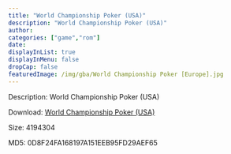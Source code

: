 ```yaml
---
title: "World Championship Poker (USA)"
description: "World Championship Poker (USA)"
author: 
categories: ["game","rom"]
date: 
displayInList: true
displayInMenu: false
dropCap: false
featuredImage: /img/gba/World Championship Poker [Europe].jpg
---
```


Description: World Championship Poker (USA)

Download: <a style="text-decoration:underline;" href="https://mega.nz/#!ePBkRSwZ!K14vr7pQB5ijO1zoTwVB1MKKGEFay41_zuEg5l_BCSk" target = "_blank" rel = "nofollow" > World Championship Poker (USA)</a>

Size: 4194304

MD5: 0D8F24FA168197A151EEB95FD29AEF65

